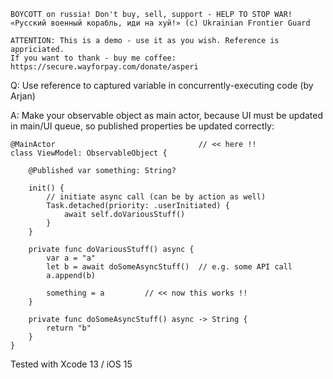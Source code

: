 ```
BOYCOTT on russia! Don't buy, sell, support - HELP TO STOP WAR!
«Русский военный корабль, иди на хуй!» (c) Ukrainian Frontier Guard

ATTENTION: This is a demo - use it as you wish. Reference is appriciated.
If you want to thank - buy me coffee: https://secure.wayforpay.com/donate/asperi
```

Q: Use reference to captured variable in concurrently-executing code (by Arjan)

A: Make your observable object as main actor, because UI must be updated in main/UI queue, so 
published properties be updated correctly:

```
@MainActor                                // << here !!
class ViewModel: ObservableObject {

    @Published var something: String?

    init() {
        // initiate async call (can be by action as well)
        Task.detached(priority: .userInitiated) {
            await self.doVariousStuff()
        }
    }

    private func doVariousStuff() async {
        var a = "a"
        let b = await doSomeAsyncStuff()  // e.g. some API call
        a.append(b)

        something = a         // << now this works !!
    }

    private func doSomeAsyncStuff() async -> String {
        return "b"
    }
}
```

Tested with Xcode 13 / iOS 15
